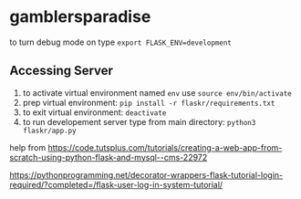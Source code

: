 # gamblersparadise
to turn debug mode on type `export FLASK_ENV=development` <br />

## Accessing Server
1) to activate virtual environment named `env` use `source env/bin/activate` <br />
2) prep virtual environment: `pip install -r flaskr/requirements.txt` <br />
3) to exit virtual environment: `deactivate` <br />
4) to run developement server type from main directory: `python3 flaskr/app.py` <br />









help from https://code.tutsplus.com/tutorials/creating-a-web-app-from-scratch-using-python-flask-and-mysql--cms-22972

https://pythonprogramming.net/decorator-wrappers-flask-tutorial-login-required/?completed=/flask-user-log-in-system-tutorial/
